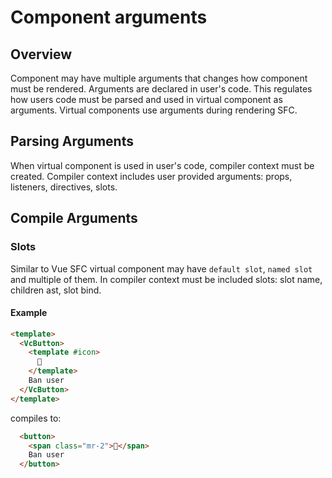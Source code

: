 # Component arguments

## Overview

Component may have multiple arguments that changes how component must be rendered. Arguments are declared in user's code.
This regulates how users code must be parsed and used in virtual component as arguments.
Virtual components use arguments during rendering SFC.

## Parsing Arguments

When virtual component is used in user's code, compiler context must be created.
Compiler context includes user provided arguments: props, listeners, directives, slots.

## Compile Arguments

### Slots

Similar to Vue SFC virtual component may have `default slot`, `named slot` and multiple of them.
In compiler context must be included slots: slot name, children ast, slot bind.

#### Example

```html
<template>
  <VcButton>
    <template #icon>
      👺
    </template>
    Ban user
  </VcButton>
</template>
```

compiles to:

```html
  <button>
    <span class="mr-2">👺</span>
    Ban user
  </button>
```

